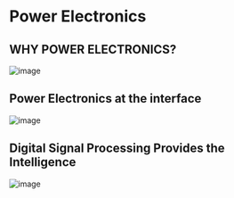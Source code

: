 # Power Electronics
## **WHY POWER ELECTRONICS?**

![image](https://user-images.githubusercontent.com/73076876/151287725-acd6b01c-007c-46eb-9118-69e73a353931.png)

## Power Electronics at the interface 

![image](https://user-images.githubusercontent.com/73076876/151287883-afa24307-80ab-49d2-8cad-19ceb629de83.png)

## Digital Signal Processing Provides the Intelligence

![image](https://user-images.githubusercontent.com/73076876/151287929-a4a1a0b5-885a-4f33-9f5f-4754ba20944e.png)



